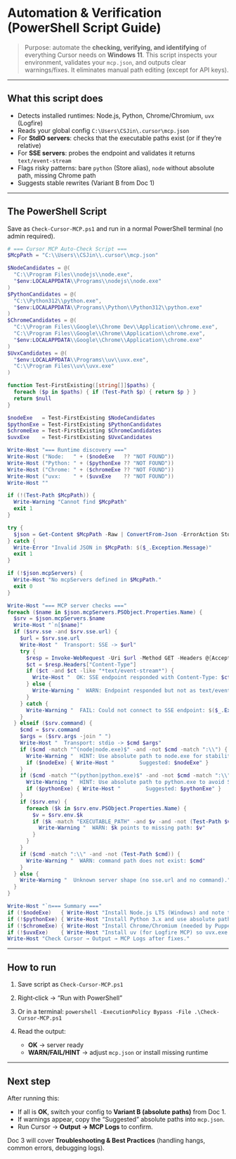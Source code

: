 # Automation & Verification (PowerShell Script Guide)

> Purpose: automate the **checking, verifying, and identifying** of everything Cursor needs on **Windows 11**. This script inspects your environment, validates your `mcp.json`, and outputs clear warnings/fixes. It eliminates manual path editing (except for API keys).

---

## What this script does

* Detects installed runtimes: Node.js, Python, Chrome/Chromium, `uvx` (Logfire)
* Reads your global config `C:\Users\CSJin\.cursor\mcp.json`
* For **StdIO servers**: checks that the executable paths exist (or if they’re relative)
* For **SSE servers**: probes the endpoint and validates it returns `text/event-stream`
* Flags risky patterns: bare `python` (Store alias), `node` without absolute path, missing Chrome path
* Suggests stable rewrites (Variant B from Doc 1)

---

## The PowerShell Script

Save as `Check-Cursor-MCP.ps1` and run in a normal PowerShell terminal (no admin required).

```powershell
# === Cursor MCP Auto-Check Script ===
$McpPath = "C:\\Users\\CSJin\\.cursor\\mcp.json"

$NodeCandidates = @(
  "C:\\Program Files\\nodejs\\node.exe",
  "$env:LOCALAPPDATA\\Programs\\nodejs\\node.exe"
)
$PythonCandidates = @(
  "C:\\Python312\\python.exe",
  "$env:LOCALAPPDATA\\Programs\\Python\\Python312\\python.exe"
)
$ChromeCandidates = @(
  "C:\\Program Files\\Google\\Chrome Dev\\Application\\chrome.exe",
  "C:\\Program Files\\Google\\Chrome\\Application\\chrome.exe",
  "$env:LOCALAPPDATA\\Google\\Chrome\\Application\\chrome.exe"
)
$UvxCandidates = @(
  "$env:LOCALAPPDATA\\Programs\\uv\\uvx.exe",
  "C:\\Program Files\\uv\\uvx.exe"
)

function Test-FirstExisting([string[]]$paths) {
  foreach ($p in $paths) { if (Test-Path $p) { return $p } }
  return $null
}

$nodeExe   = Test-FirstExisting $NodeCandidates
$pythonExe = Test-FirstExisting $PythonCandidates
$chromeExe = Test-FirstExisting $ChromeCandidates
$uvxExe    = Test-FirstExisting $UvxCandidates

Write-Host "=== Runtime discovery ==="
Write-Host ("Node:   " + ($nodeExe   ?? "NOT FOUND"))
Write-Host ("Python: " + ($pythonExe ?? "NOT FOUND"))
Write-Host ("Chrome: " + ($chromeExe ?? "NOT FOUND"))
Write-Host ("uvx:    " + ($uvxExe    ?? "NOT FOUND"))
Write-Host ""

if (!(Test-Path $McpPath)) {
  Write-Warning "Cannot find $McpPath"
  exit 1
}

try {
  $json = Get-Content $McpPath -Raw | ConvertFrom-Json -ErrorAction Stop
} catch {
  Write-Error "Invalid JSON in $McpPath: $($_.Exception.Message)"
  exit 1
}

if (!$json.mcpServers) {
  Write-Host "No mcpServers defined in $McpPath."
  exit 0
}

Write-Host "=== MCP server checks ==="
foreach ($name in $json.mcpServers.PSObject.Properties.Name) {
  $srv = $json.mcpServers.$name
  Write-Host "`n[$name]"
  if ($srv.sse -and $srv.sse.url) {
    $url = $srv.sse.url
    Write-Host "  Transport: SSE -> $url"
    try {
      $resp = Invoke-WebRequest -Uri $url -Method GET -Headers @{Accept="text/event-stream"} -UseBasicParsing -TimeoutSec 5
      $ct = $resp.Headers["Content-Type"]
      if ($ct -and $ct -like "*text/event-stream*") {
        Write-Host "  OK: SSE endpoint responded with Content-Type: $ct"
      } else {
        Write-Warning "  WARN: Endpoint responded but not as text/event-stream (Content-Type: $ct)"
      }
    } catch {
      Write-Warning "  FAIL: Could not connect to SSE endpoint: $($_.Exception.Message)"
    }
  } elseif ($srv.command) {
    $cmd = $srv.command
    $args = ($srv.args -join " ")
    Write-Host "  Transport: stdio -> $cmd $args"
    if ($cmd -match "^(node|node.exe)$" -and -not $cmd -match ":\\") {
      Write-Warning "  HINT: Use absolute path to node.exe for stability on Windows."
      if ($nodeExe) { Write-Host "        Suggested: $nodeExe" }
    }
    if ($cmd -match "^(python|python.exe)$" -and -not $cmd -match ":\\") {
      Write-Warning "  HINT: Use absolute path to python.exe to avoid Store alias issues."
      if ($pythonExe) { Write-Host "        Suggested: $pythonExe" }
    }
    if ($srv.env) {
      foreach ($k in $srv.env.PSObject.Properties.Name) {
        $v = $srv.env.$k
        if ($k -match "EXECUTABLE_PATH" -and $v -and -not (Test-Path $v)) {
          Write-Warning "  WARN: $k points to missing path: $v"
        }
      }
    }
    if ($cmd -match ":\\" -and -not (Test-Path $cmd)) {
      Write-Warning "  WARN: command path does not exist: $cmd"
    }
  } else {
    Write-Warning "  Unknown server shape (no sse.url and no command)."
  }
}

Write-Host "`n=== Summary ==="
if (!$nodeExe)   { Write-Host "Install Node.js LTS (Windows) and note the path to node.exe" }
if (!$pythonExe) { Write-Host "Install Python 3.x and use absolute path to python.exe (avoid Store alias)" }
if (!$chromeExe) { Write-Host "Install Chrome/Chromium (needed by Puppeteer/BrowserTools) or update EXECUTABLE_PATH" }
if (!$uvxExe)    { Write-Host "Install uv (for Logfire MCP) so uvx.exe is available" }
Write-Host "Check Cursor → Output → MCP Logs after fixes."
```

---

## How to run

1. Save script as `Check-Cursor-MCP.ps1`
2. Right‑click → “Run with PowerShell”
3. Or in a terminal: `powershell -ExecutionPolicy Bypass -File .\Check-Cursor-MCP.ps1`
4. Read the output:

   * **OK** → server ready
   * **WARN/FAIL/HINT** → adjust `mcp.json` or install missing runtime

---

## Next step

After running this:

* If all is **OK**, switch your config to **Variant B (absolute paths)** from Doc 1.
* If warnings appear, copy the “Suggested” absolute paths into `mcp.json`.
* Run Cursor → **Output → MCP Logs** to confirm.

Doc 3 will cover **Troubleshooting & Best Practices** (handling hangs, common errors, debugging logs).
